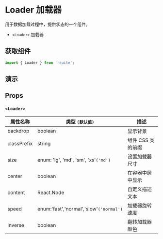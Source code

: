 # Loader 加载器 

用于数据加载过程中，提供状态的一个组件。

* `<Loader>` 加载器

## 获取组件

```js
import { Loader } from 'rsuite';
```

## 演示

<!--{demo}-->

## Props

### `<Loader>`

| 属性名称    | 类型 `(默认值)`                         | 描述             |
| ----------- | --------------------------------------- | ---------------- |
| backdrop    | boolean                                 | 显示背景         |
| classPrefix | string                                  | 组件 CSS 类的前缀   |
| size        | enum: 'lg', 'md', 'sm', 'xs'`('md')`    | 设置加载器尺寸   |
| center      | boolean                                 | 在容器中居中显示 |
| content     | React.Node                              | 自定义描述文本   |
| speed       | enum:'fast','normal','slow'`('normal')` | 加载器旋转速度   |
| inverse     | boolean                                 | 翻转加载器颜色   |
